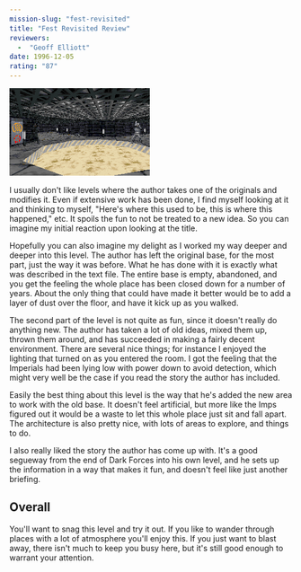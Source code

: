 ```yaml
---
mission-slug: "fest-revisited"
title: "Fest Revisited Review"
reviewers: 
  -  "Geoff Elliott"
date: 1996-12-05
rating: "87"
---
```


![Fest Revisited screenshot](./fest.png "The old facility has been given a new look, and new areas have been added to revive this old level.")

I usually don't like levels where the author takes one of the originals and modifies it. Even if extensive work has been done, I find myself looking at it and thinking to myself, "Here's where this used to be, this is where this happened," etc. It spoils the fun to not be treated to a new idea. So you can imagine my initial reaction upon looking at the title.

Hopefully you can also imagine my delight as I worked my way deeper and deeper into this level. The author has left the original base, for the most part, just the way it was before. What he has done with it is exactly what was described in the text file. The entire base is empty, abandoned, and you get the feeling the whole place has been closed down for a number of years. About the only thing that could have made it better would be to add a layer of dust over the floor, and have it kick up as you walked.

The second part of the level is not quite as fun, since it doesn't really do anything new. The author has taken a lot of old ideas, mixed them up, thrown them around, and has succeeded in making a fairly decent environment. There are several nice things; for instance I enjoyed the lighting that turned on as you entered the room. I got the feeling that the Imperials had been lying low with power down to avoid detection, which might very well be the case if you read the story the author has included.

Easily the best thing about this level is the way that he's added the new area to work with the old base. It doesn't feel artificial, but more like the Imps figured out it would be a waste to let this whole place just sit and fall apart. The architecture is also pretty nice, with lots of areas to explore, and things to do.

I also really liked the story the author has come up with. It's a good segueway from the end of Dark Forces into his own level, and he sets up the information in a way that makes it fun, and doesn't feel like just another briefing.

## Overall

You'll want to snag this level and try it out. If you like to wander through places with a lot of atmosphere you'll enjoy this. If you just want to blast away, there isn't much to keep you busy here, but it's still good enough to warrant your attention.

